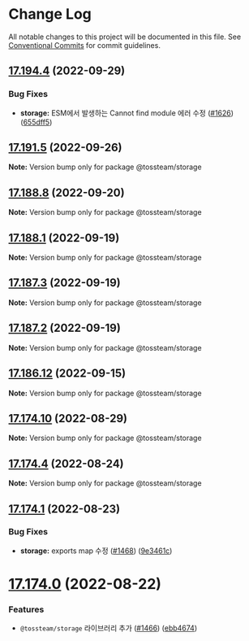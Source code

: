 # Change Log

All notable changes to this project will be documented in this file.
See [Conventional Commits](https://conventionalcommits.org) for commit guidelines.

## [17.194.4](https://github.toss.bz/toss/frontend-libraries/compare/v17.194.3...v17.194.4) (2022-09-29)


### Bug Fixes

* **storage:** ESM에서 발생하는 Cannot find module 에러 수정 ([#1626](https://github.toss.bz/toss/frontend-libraries/issues/1626)) ([655dff5](https://github.toss.bz/toss/frontend-libraries/commit/655dff58cbbb5b068d25b70a54bb4c25999b9483))





## [17.191.5](https://github.toss.bz/toss/frontend-libraries/compare/v17.191.4...v17.191.5) (2022-09-26)

**Note:** Version bump only for package @tossteam/storage





## [17.188.8](https://github.toss.bz/toss/frontend-libraries/compare/v17.188.7...v17.188.8) (2022-09-20)

**Note:** Version bump only for package @tossteam/storage





## [17.188.1](https://github.toss.bz/toss/frontend-libraries/compare/v17.188.0...v17.188.1) (2022-09-19)

**Note:** Version bump only for package @tossteam/storage





## [17.187.3](https://github.toss.bz/toss/frontend-libraries/compare/v17.187.2...v17.187.3) (2022-09-19)

**Note:** Version bump only for package @tossteam/storage





## [17.187.2](https://github.toss.bz/toss/frontend-libraries/compare/v17.187.1...v17.187.2) (2022-09-19)

**Note:** Version bump only for package @tossteam/storage





## [17.186.12](https://github.toss.bz/toss/frontend-libraries/compare/v17.186.11...v17.186.12) (2022-09-15)

**Note:** Version bump only for package @tossteam/storage





## [17.174.10](https://github.toss.bz/toss/frontend-libraries/compare/v17.174.9...v17.174.10) (2022-08-29)

**Note:** Version bump only for package @tossteam/storage





## [17.174.4](https://github.toss.bz/toss/frontend-libraries/compare/v17.174.3...v17.174.4) (2022-08-24)

**Note:** Version bump only for package @tossteam/storage





## [17.174.1](https://github.toss.bz/toss/frontend-libraries/compare/v17.174.0...v17.174.1) (2022-08-23)


### Bug Fixes

* **storage:** exports map 수정  ([#1468](https://github.toss.bz/toss/frontend-libraries/issues/1468)) ([9e3461c](https://github.toss.bz/toss/frontend-libraries/commit/9e3461cee05dcb73b937c16fbd4de533cba07d6d))





# [17.174.0](https://github.toss.bz/toss/frontend-libraries/compare/v17.173.1...v17.174.0) (2022-08-22)


### Features

* `@tossteam/storage` 라이브러리 추가 ([#1466](https://github.toss.bz/toss/frontend-libraries/issues/1466)) ([ebb4674](https://github.toss.bz/toss/frontend-libraries/commit/ebb467449a8c70b0acf9fcb3fc963472e864ee20))
